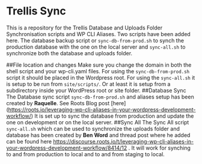 # Trellis Sync
This is a repository for the Trellis Database and Uploads Folder Synchronisation scripts and WP CLI Aliases. Two scripts have been added here. The database backup script or `sync-db-from-prod.sh` to synch the production database with the one on the local server and `sync-all.sh` to synchronize both the database and uploads folder.

##File location and changes
Make sure you change the domain in both the shell script and your wp-cli.yaml files. For using the `sync-db-from-prod.sh` script it should be placed in the Wordpress root. For using the `sync-all.sh` it is setup to be run from `site/scripts/`. Or at least it is setup from a subdirectory inside your WordPress root or site folder.
##Database Sync
The Database sync script `sync-db-from-prod.sh` and aliases setup has been created by **Raquelle**. See Roots Blog post [here] (https://roots.io/leveraging-wp-cli-aliases-in-your-wordpress-development-workflow/) It is set up to sync the database from production and update the one on development or on the local server.
##Sync All
The Sync All script `sync-all.sh` which can be used to synchronize the uploads folder and database has been created by **Ben Word** and thread post where he added can be found here https://discourse.roots.io/t/leveraging-wp-cli-aliases-in-your-wordpress-development-workflow/8414/12 . It will work for synching to and from production to local and to and from staging to local.
